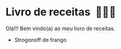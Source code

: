 <h1>Livro de receitas ​ 📒👨‍🍳​</h1>
<p>Olá!!! Bem vindo(a) ao meu livro de receitas.</p>

 - Strogonoff de frango

<!--fazer um link para as receitas de cada comida-->